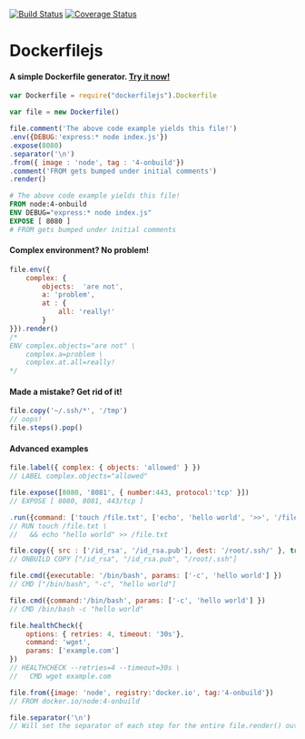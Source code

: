 [![Build Status](https://travis-ci.org/matutter/dockerfilejs.svg?branch=master)](https://travis-ci.org/matutter/dockerfilejs) [![Coverage Status](https://coveralls.io/repos/github/matutter/dockerfilejs/badge.svg?branch=master)](https://coveralls.io/github/matutter/dockerfilejs?branch=master)

# Dockerfilejs
#### A simple Dockerfile generator. [Try it now!](https://tonicdev.com/npm/dockerfilejs)
```javascript
var Dockerfile = require("dockerfilejs").Dockerfile

var file = new Dockerfile()

file.comment('The above code example yields this file!')
.env({DEBUG:'express:* node index.js'})
.expose(8080)
.separator('\n')
.from({ image : 'node', tag : '4-onbuild'})
.comment('FROM gets bumped under initial comments')
.render()
```

```Dockerfile
# The above code example yields this file!
FROM node:4-onbuild
ENV DEBUG="express:* node index.js"
EXPOSE [ 8080 ]
# FROM gets bumped under initial comments
```

#### Complex environment? No problem!
```javascript
file.env({
    complex: {
        objects:  'are not',
        a: 'problem',
        at : {
            all: 'really!'
        }
}}).render()
/*
ENV complex.objects="are not" \
    complex.a=problem \
    complex.at.all=really!
*/
```

#### Made a mistake? Get rid of it!
```javascript
file.copy('~/.ssh/*', '/tmp')
// oops!
file.steps().pop()
```

#### Advanced examples
```javascript
file.label({ complex: { objects: 'allowed' } })
// LABEL complex.objects="allowed"

file.expose([8080, '8081', { number:443, protocol:'tcp' }])
// EXPOSE [ 8080, 8081, 443/tcp ]

.run({command: ['touch /file.txt', ['echo', 'hello world', '>>', '/file.txt']]})
// RUN touch /file.txt \
//   && echo "hello world" >> /file.txt

file.copy({ src : ['/id_rsa', '/id_rsa.pub'], dest: '/root/.ssh/' }, true)
// ONBUILD COPY ["/id_rsa", "/id_rsa.pub", "/root/.ssh"]

file.cmd({executable: '/bin/bash', params: ['-c', 'hello world'] })
// CMD ["/bin/bash", "-c", "hello world"]

file.cmd({command:'/bin/bash', params: ['-c', 'hello world'] })
// CMD /bin/bash -c "hello world"

file.healthCheck({
    options: { retries: 4, timeout: '30s'},
    command: 'wget',
    params: ['example.com']
})
// HEALTHCHECK --retries=4 --timeout=30s \
//   CMD wget example.com

file.from({image: 'node', registry:'docker.io', tag:'4-onbuild'})
// FROM docker.io/node:4-onbuild

file.separator('\n')
// Will set the separator of each step for the entire file.render() output
```
